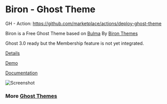# Biron - Ghost Theme 


GH - Action: https://github.com/marketplace/actions/deploy-ghost-theme

Biron is a Free Ghost Theme based on [Bulma](https://bulma.io/)
By [Biron Themes](https://bironthemes.com)

Ghost 3.0 ready but the Membership feature is not yet integrated.

[Details](https://bironthemes.com/themes/biron-ghost/)

[Demo](https://biron.bironthemes.com)

[Documentation](https://bironthemes.com/docs/biron-ghost/)

![Screenshot](https://github.com/bironthemes/biron-ghost-theme/raw/master/demo.jpg)

### More [Ghost Themes](https://bironthemes.com)
